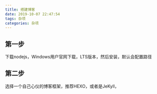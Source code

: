```yaml
---
title: 搭建博客
date: 2019-10-07 22:47:54
tags: 杂项
categories: 杂项
---
```


## 第一步
下载nodejs，Windows用户官网下载，LTS版本，然后安装，默认会配置路径

## 第二步

选择一个自己心仪的博客框架，推荐HEXO，或者是JeKyll，